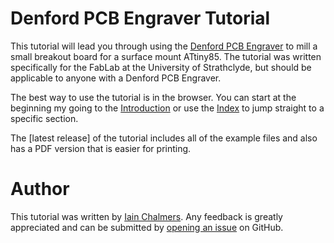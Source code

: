 # Denford PCB Engraver Tutorial

This tutorial will lead you through using the [Denford PCB Engraver](https://denford.co.uk/products/pcb-engraver/) to mill a small breakout board for a surface mount ATtiny85. The tutorial was written specifically for the FabLab at the University of Strathclyde, but should be applicable to anyone with a Denford PCB Engraver.

The best way to use the tutorial is in the browser. You can start at the beginning my going to the [Introduction](doc/introduction.md) or use the [Index](doc/index.md) to jump straight to a specific section.

The [latest release] of the tutorial includes all of the example files and also has a PDF version that is easier for printing.

# Author

This tutorial was written by [Iain Chalmers](https://www.linkedin.com/in/iain-chalmers-0394753b). Any feedback is greatly appreciated and can be submitted by [opening an issue](https://github.com/icchalmers/Denford-PCB-Engraver-Tutorial/issues/new) on GitHub.
